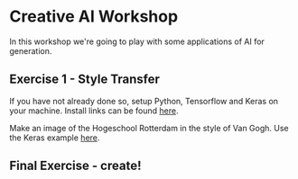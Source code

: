# Creative AI Workshop

In this workshop we're going to play with some applications of AI for generation.



## Exercise 1 - Style Transfer

If you have not already done so, setup Python, Tensorflow and Keras on your machine.  Install links can be found [here](../setup.md).

Make an image of the Hogeschool Rotterdam in the style of Van Gogh.  Use the Keras example [here](https://github.com/computerscienceretreat/keras/blob/master/examples/neural_style_transfer.py).




## Final Exercise - create!



